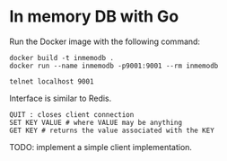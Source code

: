 # In memory DB with Go

Run the Docker image with the following command:

```
docker build -t inmemodb .
docker run --name inmemodb -p9001:9001 --rm inmemodb
```

```telnet localhost 9001```

Interface is similar to Redis.
```
QUIT : closes client connection
SET KEY VALUE # where VALUE may be anything
GET KEY # returns the value associated with the KEY
```

TODO: implement a simple client implementation.